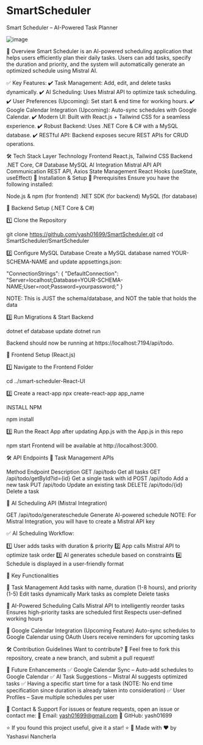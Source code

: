 # SmartScheduler

Smart Scheduler – AI-Powered Task Planner

![image](https://github.com/user-attachments/assets/b4ccd0c5-5dea-430a-aba5-78ddc5937c67)


📌 Overview
Smart Scheduler is an AI-powered scheduling application that helps users efficiently plan their daily tasks. Users can add tasks, specify the duration and priority, and the system will automatically generate an optimized schedule using Mistral AI.

✅ Key Features:
✔️ Task Management: Add, edit, and delete tasks dynamically.
✔️ AI Scheduling: Uses Mistral API to optimize task scheduling.
✔️ User Preferences (Upcoming): Set start & end time for working hours.
✔️ Google Calendar Integration (Upcoming): Auto-sync schedules with Google Calendar.
✔️ Modern UI: Built with React.js + Tailwind CSS for a seamless experience.
✔️ Robust Backend: Uses .NET Core & C# with a MySQL database.
✔️ RESTful API: Backend exposes secure REST APIs for CRUD operations.

🛠 Tech Stack
Layer	Technology
Frontend	React.js, Tailwind CSS
Backend	.NET Core, C#
Database	MySQL
AI Integration	Mistral API
API Communication	REST API, Axios
State Management	React Hooks (useState, useEffect)
🚀 Installation & Setup
🔹 Prerequisites
Ensure you have the following installed:

Node.js & npm (for frontend)
.NET SDK (for backend)
MySQL (for database)


🔹 Backend Setup (.NET Core & C#)

1️⃣ Clone the Repository

git clone https://github.com/yash01699/SmartScheduler.git
cd SmartScheduler/SmartScheduler

2️⃣ Configure MySQL Database
Create a MySQL database named YOUR-SCHEMA-NAME and update appsettings.json:


"ConnectionStrings": {
    "DefaultConnection": "Server=localhost;Database=YOUR-SCHEMA-NAME;User=root;Password=yourpassword;"
}

NOTE: This is JUST the schema/database, and NOT the table that holds the data


3️⃣ Run Migrations & Start Backend

dotnet ef database update
dotnet run

Backend should now be running at https://localhost:7194/api/todo.

🔹 Frontend Setup (React.js)

1️⃣ Navigate to the Frontend Folder

cd ../smart-scheduler-React-UI

2️⃣ Create a react-app
npx create-react-app app_name

INSTALL NPM 

npm install

3️⃣ Run the React App after updating App.js with the App.js in this repo

npm start
Frontend will be available at http://localhost:3000.

🛠 API Endpoints
📌 Task Management APIs

Method	Endpoint	Description
GET	/api/todo	Get all tasks
GET	/api/todo/getById?id={id}	Get a single task with id
POST	/api/todo	Add a new task
PUT	/api/todo	Update an existing task
DELETE	/api/todo/{id}	Delete a task

📌 AI Scheduling API (Mistral Integration)

GET	/api/todo/generateschedule	Generate AI-powered schedule
NOTE: For Mistral Integration, you will have to create a Mistral API key

✅ AI Scheduling Workflow:

1️⃣ User adds tasks with duration & priority
2️⃣ App calls Mistral API to optimize task order
3️⃣ AI generates schedule based on constraints
4️⃣ Schedule is displayed in a user-friendly format

📌 Key Functionalities

🔹 Task Management
Add tasks with name, duration (1-8 hours), and priority (1-5)
Edit tasks dynamically
Mark tasks as complete
Delete tasks

🔹 AI-Powered Scheduling
Calls Mistral API to intelligently reorder tasks
Ensures high-priority tasks are scheduled first
Respects user-defined working hours

🔹 Google Calendar Integration (Upcoming Feature)
Auto-sync schedules to Google Calendar using OAuth
Users receive reminders for upcoming tasks



🛠 Contribution Guidelines
Want to contribute? 🚀 Feel free to fork this repository, create a new branch, and submit a pull request!

📌 Future Enhancements
✅ Google Calendar Sync – Auto-add schedules to Google Calendar
✅ AI Task Suggestions – Mistral AI suggests optimized tasks
✅ Having a specific start time for a task (NOTE: No end time specification since duration is already taken into consideration)
✅ User Profiles – Save multiple schedules per user

📌 Contact & Support
For issues or feature requests, open an issue or contact me:
📧 Email: yash01699@gmail.com
📌 GitHub: yash01699

⭐ If you found this project useful, give it a star! ⭐
🔹 Made with ❤️ by Yashasvi Nancherla
